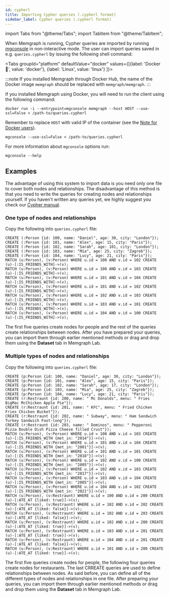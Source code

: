 ```yaml
---
id: cypherl
title: Importing Cypher queries (.cypherl format)
sidebar_label: Cypher queries (.cypherl format)
---
```

import Tabs from "@theme/Tabs"; import TabItem from "@theme/TabItem";

When Memgraph is running, Cypher queries are imported by running
[mgconsole](/connect-to-memgraph/methods/mgconsole.md) in non-interactive mode.
The user can import queries saved in e.g. `queries.cypherl` by issuing the
following shell command:


<Tabs groupId="platform" defaultValue="docker" values={[{label: 'Docker 🐳',
  value: 'docker'}, {label: 'Linux', value: 'linux'}
  ]}>
  <TabItem value="docker">

:::note If you installed Memgraph through Docker Hub, the name of the Docker
image `memgraph` should be replaced with `memgraph/memgraph`.
:::

If you installed Memgraph using Docker, you will need to run the client using
the following command:

```plaintext
docker run -i --entrypoint=mgconsole memgraph --host HOST --use-ssl=False < /path-to/queries.cypherl
```

Remember to replace `HOST` with valid IP of the container (see the [Note for
Docker
users](/database-functionalities/work-with-docker.md#docker-container-ip-address)).

  </TabItem> <TabItem value= 'linux'>

```plaintext
mgconsole --use-ssl=False < /path-to/queries.cypherl
```

</TabItem> </Tabs>

For more information about `mgconsole` options run:

```plaintext
mgconsole --help
```

## Examples

The advantage of using this system to import data is you need only one file to
cover both nodes and relationships. The disadvantage of this method is that you
need to write the queries for creating nodes and relationships yourself. If you
haven't written any queries yet, we highly suggest you check our [Cypher
manual](/cypher-manual).

### One type of nodes and relationships

Copy the following into `queries.cypherl` file:

```plaintext
CREATE (:Person {id: 100, name: "Daniel", age: 30, city: "London"});
CREATE (:Person {id: 101, name: "Alex", age: 15, city: "Paris"});
CREATE (:Person {id: 102, name: "Sarah", age: 101, city: "London"});
CREATE (:Person {id: 103, name: "Mia", age: 25, city: "Zagreb"});
CREATE (:Person {id: 104, name: "Lucy", age: 21, city: "Paris"});
MATCH (u:Person), (v:Person) WHERE u.id = 100 AND v.id = 102 CREATE (u)-[:IS_FRIENDS_WITH]->(v);
MATCH (u:Person), (v:Person) WHERE u.id = 100 AND v.id = 103 CREATE (u)-[:IS_FRIENDS_WITH]->(v);
MATCH (u:Person), (v:Person) WHERE u.id = 101 AND v.id = 104 CREATE (u)-[:IS_FRIENDS_WITH]->(v);
MATCH (u:Person), (v:Person) WHERE u.id = 101 AND v.id = 102 CREATE (u)-[:IS_FRIENDS_WITH]->(v);
MATCH (u:Person), (v:Person) WHERE u.id = 102 AND v.id = 103 CREATE (u)-[:IS_FRIENDS_WITH]->(v);
MATCH (u:Person), (v:Person) WHERE u.id = 103 AND v.id = 101 CREATE (u)-[:IS_FRIENDS_WITH]->(v);
MATCH (u:Person), (v:Person) WHERE u.id = 104 AND v.id = 100 CREATE (u)-[:IS_FRIENDS_WITH]->(v);
```

The first five queries create nodes for people and the rest of the queries create
relationships between nodes. After you have prepared your queries, you can
import them through earlier mentioned methods or drag and drop them using the
**Dataset** tab in Memgraph Lab.

### Multiple types of nodes and relationships

Copy the following into `queries.cypherl` file:

```plaintext
CREATE (p:Person {id: 100, name: "Daniel", age: 30, city: "London"});
CREATE (p:Person {id: 101, name: "Alex", age: 15, city: "Paris"});
CREATE (p:Person {id: 102, name: "Sarah", age: 17, city: "London"});
CREATE (p:Person {id: 103, name: "Mia", age: 25, city: "Zagreb"});
CREATE (p:Person {id: 104, name: "Lucy", age: 21, city: "Paris"});
CREATE (r:Restraunt {id: 200, name: " Mc Donalds", menu: " Fries BigMac McChicken Apple Pie"});
CREATE (r:Restraunt {id: 201, name: " KFC", menu: " Fried Chicken Fries Chicken Bucket"});
CREATE (r:Restraunt {id: 202, name: " Subway", menu: " Ham Sandwich Turkey Sandwich Foot-long"});
CREATE (r:Restraunt {id: 203, name: " Dominos", menu: " Pepperoni Pizza Double Dish Pizza Cheese filled Crust"});
MATCH (u:Person), (v:Person) WHERE u.id = 100 AND v.id = 103 CREATE (u)-[:IS_FRIENDS_WITH {met_in: "2014"}]->(v);
MATCH (u:Person), (v:Person) WHERE u.id = 101 AND v.id = 104 CREATE (u)-[:IS_FRIENDS_WITH {met_in: "2001"}]->(v);
MATCH (u:Person), (v:Person) WHERE u.id = 101 AND v.id = 101 CREATE (u)-[:IS_FRIENDS_WITH {met_in: "2018"}]->(v);
MATCH (u:Person), (v:Person) WHERE u.id = 102 AND v.id = 100 CREATE (u)-[:IS_FRIENDS_WITH {met_in: "2005"}]->(v);
MATCH (u:Person), (v:Person) WHERE u.id = 102 AND v.id = 103 CREATE (u)-[:IS_FRIENDS_WITH {met_in: "2017"}]->(v);
MATCH (u:Person), (v:Person) WHERE u.id = 103 AND v.id = 104 CREATE (u)-[:IS_FRIENDS_WITH {met_in: "2005"}]->(v);
MATCH (u:Person), (v:Person) WHERE u.id = 104 AND v.id = 102 CREATE (u)-[:IS_FRIENDS_WITH {met_in: "2021"}]->(v);
MATCH (u:Person), (v:Restraunt) WHERE u.id = 100 AND v.id = 200 CREATE (u)-[:ATE_AT {liked: true}]->(v);
MATCH (u:Person), (v:Restraunt) WHERE u.id = 102 AND v.id = 202 CREATE (u)-[:ATE_AT {liked: false}]->(v);
MATCH (u:Person), (v:Restraunt) WHERE u.id = 102 AND v.id = 203 CREATE (u)-[:ATE_AT {liked: false}]->(v);
MATCH (u:Person), (v:Restraunt) WHERE u.id = 102 AND v.id = 200 CREATE (u)-[:ATE_AT {liked: true}]->(v);
MATCH (u:Person), (v:Restraunt) WHERE u.id = 103 AND v.id = 201 CREATE (u)-[:ATE_AT {liked: true}]->(v);
MATCH (u:Person), (v:Restraunt) WHERE u.id = 104 AND v.id = 201 CREATE (u)-[:ATE_AT {liked: false}]->(v);
MATCH (u:Person), (v:Restraunt) WHERE u.id = 101 AND v.id = 200 CREATE (u)-[:ATE_AT {liked: true}]->(v);
```

The first five queries create nodes for people, the following four queries
create nodes for restaurants. The last CRREATE queries are used to define
relationships between nodes. As said before, you can define all of the different
types of nodes and relationships in one file. After preparing your queries, you
can import them through earlier mentioned methods or drag and drop them using the
**Dataset** tab in Memgraph Lab.